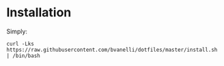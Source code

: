 # Installation

Simply:

```
curl -Lks https://raw.githubusercontent.com/bvanelli/dotfiles/master/install.sh | /bin/bash
```
